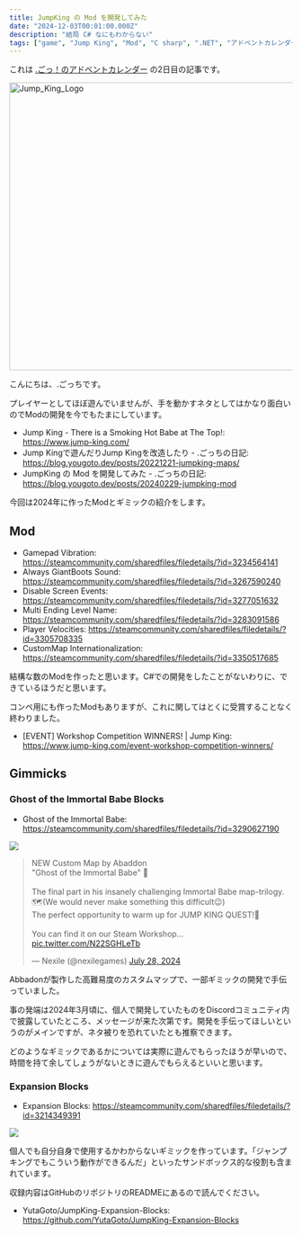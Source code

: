 ```yaml
---
title: JumpKing の Mod を開発してみた
date: "2024-12-03T00:01:00.000Z"
description: "結局 C# なにもわからない"
tags: ["game", "Jump King", "Mod", "C sharp", ".NET", "アドベントカレンダー"]
---
```


これは [.ごっ！のアドベントカレンダー](https://adventar.org/calendars/10323) の2日目の記事です。

<img width="512" alt="Jump_King_Logo" src="/assets/images/posts/20240229-jumpking-mod/Jump_King_Logo.png">

こんにちは、.ごっちです。

プレイヤーとしてほぼ遊んでいませんが、手を動かすネタとしてはかなり面白いのでModの開発を今でもたまにしています。

- Jump King - There is a Smoking Hot Babe at The Top!: https://www.jump-king.com/
- Jump Kingで遊んだりJump Kingを改造したり - .ごっちの日記: https://blog.yougoto.dev/posts/20221221-jumpking-maps/
- JumpKing の Mod を開発してみた - .ごっちの日記: https://blog.yougoto.dev/posts/20240229-jumpking-mod

今回は2024年に作ったModとギミックの紹介をします。

## Mod

- Gamepad Vibration: https://steamcommunity.com/sharedfiles/filedetails/?id=3234564141
- Always GiantBoots Sound: https://steamcommunity.com/sharedfiles/filedetails/?id=3267590240
- Disable Screen Events: https://steamcommunity.com/sharedfiles/filedetails/?id=3277051632
- Multi Ending Level Name: https://steamcommunity.com/sharedfiles/filedetails/?id=3283091586
- Player Velocities: https://steamcommunity.com/sharedfiles/filedetails/?id=3305708335
- CustomMap Internationalization: https://steamcommunity.com/sharedfiles/filedetails/?id=3350517685

結構な数のModを作ったと思います。C#での開発をしたことがないわりに、できているほうだと思います。

コンペ用にも作ったModもありますが、これに関してはとくに受賞することなく終わりました。

- [EVENT] Workshop Competition WINNERS! | Jump King: https://www.jump-king.com/event-workshop-competition-winners/

## Gimmicks

### Ghost of the Immortal Babe Blocks

- Ghost of the Immortal Babe: https://steamcommunity.com/sharedfiles/filedetails/?id=3290627190

![](/assets/images/posts/20241203-JumpKing-Mod/gotib.png)

<blockquote class="twitter-tweet"><p lang="en" dir="ltr">NEW Custom Map by Abaddon<br>&quot;Ghost of the Immortal Babe&quot; 👀<br><br>The final part in his insanely challenging Immortal Babe map-trilogy.🗺️(We would never make something this difficult😉)<br>The perfect opportunity to warm up for JUMP KING QUEST!💪<br><br>You can find it on our Steam Workshop… <a href="https://t.co/N22SGHLeTb">pic.twitter.com/N22SGHLeTb</a></p>&mdash; Nexile (@nexilegames) <a href="https://twitter.com/nexilegames/status/1817603016754598237?ref_src=twsrc%5Etfw">July 28, 2024</a></blockquote>

Abbadonが製作した高難易度のカスタムマップで、一部ギミックの開発で手伝っていました。

事の発端は2024年3月頃に、個人で開発していたものをDiscordコミュニティ内で披露していたところ、メッセージが来た次第です。開発を手伝ってほしいというのがメインですが、ネタ被りを恐れていたとも推察できます。

どのようなギミックであるかについては実際に遊んでもらったほうが早いので、時間を持て余してしょうがないときに遊んでもらえるといいと思います。

### Expansion Blocks

- Expansion Blocks: https://steamcommunity.com/sharedfiles/filedetails/?id=3214349391

![](/assets/images/posts/20241203-JumpKing-Mod/ex-blocks.png)

個人でも自分自身で使用するかわからないギミックを作っています。「ジャンプキングでもこういう動作ができるんだ」といったサンドボックス的な役割も含まれています。

収録内容はGitHubのリポジトリのREADMEにあるので読んでください。

- YutaGoto/JumpKing-Expansion-Blocks: https://github.com/YutaGoto/JumpKing-Expansion-Blocks
